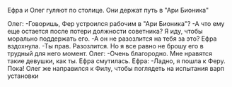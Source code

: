Ефра и Олег гуляют по столице. Они держат путь в "Ари Бионика"

Олег:
-Говоришь, Фер устроился рабочим в "Ари Бионика"?
-А что ему еще остается после потери должности советника? Я иду, чтобы морально поддержать его.
-А он не разозлится на тебя за это?
Ефра вздохнула.
-Ты прав. Разозлится. Но я все равно не брошу его в трудный для него момент.
Олег:
-Очень благородно. Мне нравятся такие девушки, как ты.
Ефра смутилась.
Ефра:
-Ладно, я пошла к Феру. Пока!
Олег же направился к Филу, чтобы поглядеть на испытания варп установки


